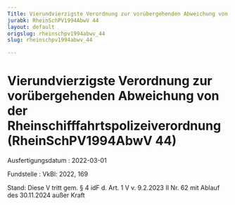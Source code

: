 ```yaml
---
Title: Vierundvierzigste Verordnung zur vorübergehenden Abweichung von der Rheinschifffahrtspolizeiverordnung
jurabk: RheinSchPV1994AbwV 44
layout: default
origslug: rheinschpv1994abwv_44
slug: rheinschpv1994abwv_44

---
```


# Vierundvierzigste Verordnung zur vorübergehenden Abweichung von der Rheinschifffahrtspolizeiverordnung (RheinSchPV1994AbwV 44)

Ausfertigungsdatum
:   2022-03-01

Fundstelle
:   VkBl: 2022, 169

Stand: Diese V tritt gem. § 4 idF d. Art. 1 V v. 9.2.2023 II Nr. 62 mit Ablauf des 30.11.2024 außer Kraft
